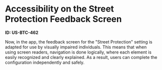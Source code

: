 # Accessibility on the Street Protection Feedback Screen

**ID: US-BTC-462**

Now, in the app, the feedback screen for the "Street Protection" setting is adapted for use by visually impaired individuals. This means that when using screen readers, navigation is done logically, where each element is easily recognized and clearly explained. As a result, users can complete the configuration independently and safely.